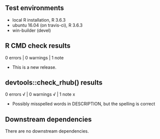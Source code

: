 ## Test environments
* local R installation, R 3.6.3
* ubuntu 16.04 (on travis-ci), R 3.6.3
* win-builder (devel)

## R CMD check results

0 errors | 0 warnings | 1 note

* This is a new release.

## devtools::check_rhub() results

0 errors √ | 0 warnings √ | 1 note x

* Possibly misspelled words in DESCRIPTION, but the spelling is correct

## Downstream dependencies
There are no downstream dependencies.
